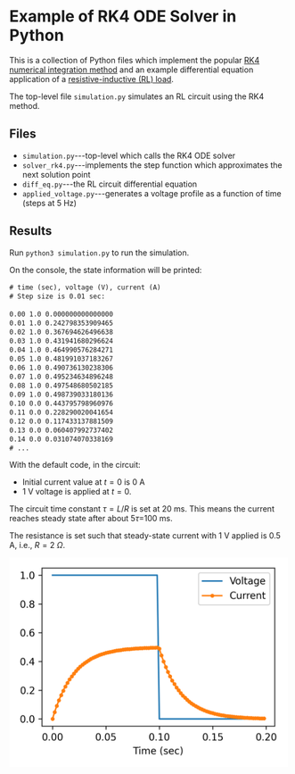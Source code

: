 # Example of RK4 ODE Solver in Python

This is a collection of Python files which implement the popular [RK4 numerical integration method](https://en.wikipedia.org/wiki/Runge%E2%80%93Kutta_methods) and an example differential equation application of a [resistive-inductive (RL) load](https://en.wikipedia.org/wiki/RL_circuit).

The top-level file `simulation.py` simulates an RL circuit using the RK4 method.

## Files

- `simulation.py`---top-level which calls the RK4 ODE solver
- `solver_rk4.py`---implements the step function which approximates the next solution point
- `diff_eq.py`---the RL circuit differential equation
- `applied_voltage.py`---generates a voltage profile as a function of time (steps at 5 Hz)

## Results

Run `python3 simulation.py` to run the simulation.

On the console, the state information will be printed:

```
# time (sec), voltage (V), current (A)
# Step size is 0.01 sec:

0.00 1.0 0.000000000000000
0.01 1.0 0.242798353909465
0.02 1.0 0.367694626496638
0.03 1.0 0.431941680296624
0.04 1.0 0.464990576284271
0.05 1.0 0.481991037183267
0.06 1.0 0.490736130238306
0.07 1.0 0.495234634896248
0.08 1.0 0.497548680502185
0.09 1.0 0.498739033180136
0.10 0.0 0.443795798960976
0.11 0.0 0.228290020041654
0.12 0.0 0.117433137881509
0.13 0.0 0.060407992737402
0.14 0.0 0.031074070338169
# ...
```

With the default code, in the circuit:

- Initial current value at $t=0$ is 0 A
- 1 V voltage is applied at $t=0$.

The circuit time constant $\tau = L/R$ is set at 20 ms. This means the current reaches steady state after about $5\tau$=100 ms.

The resistance is set such that steady-state current with 1 V applied is 0.5 A, i.e., $R=2~\Omega$.

<img src="plot_sim.png" width="500px" />
